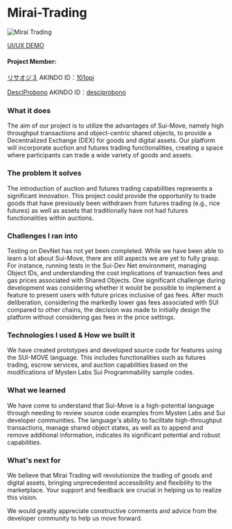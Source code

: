 # Mirai-Trading

![Mirai Trading](image.png,width="25%")

[UI/UX DEMO](https://www.figma.com/file/msC2CJPFIhyJ1knGeHCDko/Mirai-Trading-SUI-Move-Hackathon)

#### Project Member:
[リサオジ３](https://twitter.com/loud_lot_org) AKINDO ID：[101opi](https://app.akindo.io/users/101opi)

[DesciProbono](https://twitter.com/DesciProBono) AKINDO ID：[desciprobono](https://app.akindo.io/users/desciprobono)

### What it does
  The aim of our project is to utilize the advantages of Sui-Move, namely high throughput transactions and object-centric shared objects, to provide a Decentralized Exchange (DEX) for goods and digital assets. Our platform will incorporate auction and futures trading functionalities, creating a space where participants can trade a wide variety of goods and assets.

### The problem it solves
  The introduction of auction and futures trading capabilities represents a significant innovation. This project could provide the opportunity to trade goods that have previously been withdrawn from futures trading (e.g., rice futures) as well as assets that traditionally have not had futures functionalities within auctions.

### Challenges I ran into
  Testing on DevNet has not yet been completed. While we have been able to learn a lot about Sui-Move, there are still aspects we are yet to fully grasp. For instance, running tests in the Sui-Dev Net environment, managing Object IDs, and understanding the cost implications of transaction fees and gas prices associated with Shared Objects.
 One significant challenge during development was considering whether it would be possible to implement a feature to present users with future prices inclusive of gas fees. After much deliberation, considering the markedly lower gas fees associated with SUI compared to other chains, the decision was made to initially design the platform without considering gas fees in the price settings.

### Technologies I used & How we built it
  We have created prototypes and developed source code for features using the SUI-MOVE language. This includes functionalities such as futures trading, escrow services, and auction capabilities based on the modifications of Mysten Labs Sui Programmability sample codes.
### What we learned
  We have come to understand that Sui-Move is a high-potential language through needing to review source code examples from Mysten Labs and Sui developer communities. The language's ability to facilitate high-throughput transactions, manage shared object states, as well as to append and remove additional information, indicates its significant potential and robust capabilities.

### What's next for
   We believe that Mirai Trading will revolutionize the trading of goods and digital assets, bringing unprecedented accessibility and flexibility to the marketplace. Your support and feedback are crucial in helping us to realize this vision.

We would greatly appreciate constructive comments and advice from the developer community to help us move forward.

